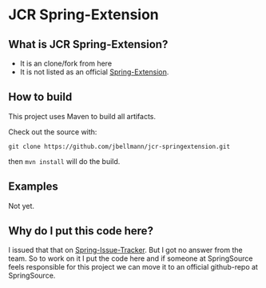 # JCR Spring-Extension
## What is JCR Spring-Extension?

* It is an clone/fork from here 
* It is not listed as an official [Spring-Extension](http://www.springsource.org/extensions). 

## How to build

This project uses Maven to build all artifacts.

Check out the source with:

`git clone https://github.com/jbellmann/jcr-springextension.git`

then `mvn install` will do the build.

## Examples

Not yet.

## Why do I put this code here?

I issued that that on [Spring-Issue-Tracker](https://jira.springsource.org/browse/SEJCR-21). But I got no answer from the team. So to work on it I put the code here and if someone at SpringSource feels responsible for this project we can move it to an official github-repo at SpringSource.
